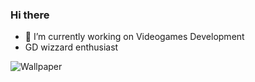 ### Hi there 

<!--
**KinnaGt/KinnaGt** is a ✨ _special_ ✨ repository because its `README.md` (this file) appears on your GitHub profile.

Here are some ideas to get you started:

- 🔭 I’m currently working on ...
- 🌱 I’m currently learning ...
- 👯 I’m looking to collaborate on ...
- 🤔 I’m looking for help with ...
- 💬 Ask me about ...
- 📫 How to reach me: ...
- 😄 Pronouns: ...
- ⚡ Fun fact: ...
-->

- 🔭 I’m currently working on Videogames Development
- GD wizzard enthusiast

![Wallpaper](https://github.com/KinnaGt/KinnaGt/assets/81035527/5ee09726-6ea3-4a55-b108-b0d90ab3c8e5)
